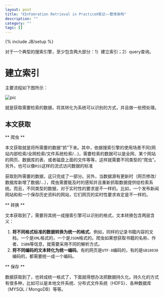 ```yaml
---
layout: post
title: "《Infomration Retrieval in Practice》笔记——整体架构"
description: ""
category: ""
tags: []
---
```

{% include JB/setup %}


对于一个典型的搜索引擎，至少包含两大部分：1）建立索引；2）query查询。

建立索引
=======================

主要流程如下图所示：

![pic]({{site.url}}/images/2013-11-30/index-building.png)

就是获取需要检索的数据，将其转化为系统可以识别的方式，并且做一些预处理。

本文获取
---------------

** 爬虫 **

本文获取就是将所需要的数据“抓”下来。其中，依据搜索引擎的使用场景不同(网站内部检索/全网检索/文件系统检索/...)，需要检索的数据可以是全网、某个网站的网页、数据库的表、或者磁盘上面的文件等等，这样就需要不同类型的“爬虫”。另外，也可以像`RSS`这样的流式访问数据的标准

获取到所需要的数据，这只完成了一部分。另外，当数据源有更新时（网页修改/数据库新增了数据/...），爬虫需要能及时的感知并且重新抓取数据提供给检索系统。而且，不同类型的数据，对于实时性的要求是不一样的。比如，一个发布新闻网站和和一个保存历史资料的网站，它们网页的实时性要求肯定是不一样的。

** 转换 **

文本获取到了，需要将其统一成搜索引擎可以识别的格式，文本转换包含两层含义：

1. **将不同格式标准的数据转换为统一的格式**。例如，同样的记录书籍内容的文档，一个是`XML`格式的，一个是`JSON`格式的。爬虫如果想获取书籍的名称、作者、`ISBN`等信息，就需要采用不同的解析方式。
2. **将不同编码的文本转化为统一编码**。有的网页是`UTF-8`编码的，有的是`GB18030`编码的，都需要统一成一个编码。

** 保存 **

数据获取到了，也转成统一格式了，下面就得想办法把数据持久化。持久化的方式有很多种，比如可以是本地文件系统、分布式文件系统（HDFS）、各种数据库（MYSQL / MongoDB）等等。



